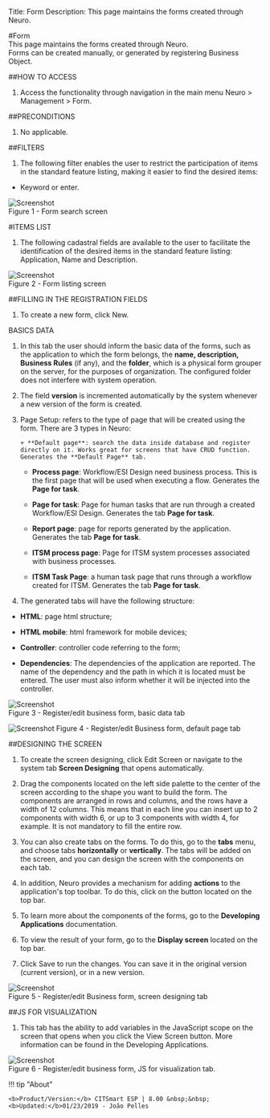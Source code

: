 Title: Form
Description: This page maintains the forms created through Neuro.  

#Form  
This page maintains the forms created through Neuro.   
Forms can be created manually, or generated by registering Business Object.  

##HOW TO ACCESS  
1. Access the functionality through navigation in the main menu Neuro > Management > Form.  

##PRECONDITIONS  
1. No applicable.  

##FILTERS  
1. The following filter enables the user to restrict the participation of items in the standard feature listing, making it easier to find the desired items:  
- Keyword or enter.  

![Screenshot](images/Form-Search.png)   
Figure 1 - Form search screen  

#ITEMS LIST
1. The following cadastral fields are available to the user to facilitate the identification of the desired items in the standard feature listing: Application, Name and Description.  

![Screenshot](images/Form-Listing.png)  
Figure 2 - Form listing screen

##FILLING IN THE REGISTRATION FIELDS  
1. To create a new form, click New.  

BASICS DATA

1. In this tab the user should inform the basic data of the forms, such as the application to which the form belongs, the **name, description, Business Rules** (if any), and the **folder**, which is a physical form grouper on the server, for the purposes of organization. The configured folder does not interfere with system operation.

2. The field **version** is incremented automatically by the system whenever a new version of the form is created.

3. Page Setup: refers to the type of page that will be created using the form. There are 3 types in Neuro:

       + **Default page**: search the data inside database and register directly on it. Works great for screens that have CRUD function.        Generates the **Default Page** tab. 
   
      + **Process page**: Workflow/ESI Design need business process. This is the first page that will be used when executing a flow.           Generates the **Page for task**. 

      + **Page for task**: Page for human tasks that are run through a created Workflow/ESI Design. Generates the tab **Page for task**.  
  
      + **Report page**: page for reports generated by the application. Generates the tab **Page for task**.  

      + **ITSM process page**: Page for ITSM system processes associated with business processes.

      + **ITSM Task Page**: a human task page that runs through a workflow created for ITSM. Generates the tab **Page for task**.

4. The generated tabs will have the following structure:

  + **HTML**: page html structure; 
  
  + **HTML mobile**: html framework for mobile devices;
  
  + **Controller**: controller code referring to the form; 
  
  + **Dependencies**: The dependencies of the application are reported. The name of the dependency and the path in which it is located must be entered. The user must also inform whether it will be injected into the controller.    

![Screenshot](images/Form-business.png)    
Figure 3 - Register/edit business form, basic data tab  

![Screenshot](images/Form-business2.png) 
Figure 4 - Register/edit Business form, default page tab  

##DESIGNING THE SCREEN  
1. To create the screen designing, click Edit Screen or navigate to the system tab **Screen Designing** that opens automatically.

2. Drag the components located on the left side palette to the center of the screen according to the shape you want to build the form. The components are arranged in rows and columns, and the rows have a width of 12 columns. This means that in each line you can insert up to 2 components with width 6, or up to 3 components with width 4, for example. It is not mandatory to fill the entire row.  

3. You can also create tabs on the forms. To do this, go to the **tabs** menu, and choose tabs **horizontally** or **vertically**. The tabs will be added on the screen, and you can design the screen with the components on each tab.

4. In addition, Neuro provides a mechanism for adding **actions** to the application's top toolbar. To do this, click on the button  located on the top bar.

5. To learn more about the components of the forms, go to the **Developing Applications** documentation.

6. To view the result of your form, go to the **Display screen** located on the top bar. 

7. Click Save to run the changes. You can save it in the original version (current version), or in a new version.  

![Screenshot](images/Form-screen-design.png)   
Figure 5 - Register/edit Business form, screen designing tab  

##JS FOR VISUALIZATION  
1. This tab has the ability to add variables in the JavaScript scope on the screen that opens when you click the View Screen button. More information can be found in the Developing Applications.  

![Screenshot](images/Form-JS.png)  
Figure 6 - Register/edit business form, JS for visualization tab.  

!!! tip "About"

    <b>Product/Version:</b> CITSmart ESP | 8.00 &nbsp;&nbsp;
    <b>Updated:</b>01/23/2019 - João Pelles  
